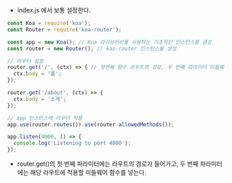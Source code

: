 - index.js 에서 보통 설정한다.

```javascript
const Koa = require('koa');
const Router = require('koa-router');

const app = new Koa(); // Koa 라이브러리를 사용하는 기초적인 인스턴스를 생성
const router = new Router(); // kao-router 인스턴스를 생성

// 라우터 설정
router.get('/', (ctx) => { // 첫번째 함수 라우트의 경로, 두 번째 파라미터 미들웨어 함수
  ctx.body = '홈';
});

router.get('/about', (ctx) => {
  ctx.body = '소개';
});

// app 인스턴스에 라우터 적용
app.use(router.routes()).use(router.allowedMethods());

app.listen(4000, () => {
  console.log('Listening to port 4000');
});
```

- router.get()의 첫 번째 파라미터에는 라우트의 경로가 들어가고, 두 번째 파라미터에는 해당 라우트에 적용할 미들웨어 함수를 넣는다.